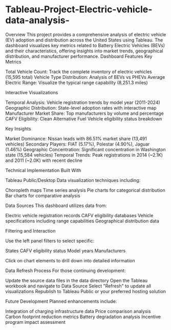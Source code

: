 # Tableau-Project-Electric-vehicle-data-analysis-

 Overview
This project provides a comprehensive analysis of electric vehicle (EV) adoption and distribution across the United States using Tableau. The dashboard visualizes key metrics related to Battery Electric Vehicles (BEVs) and their characteristics, offering insights into market trends, geographical distribution, and manufacturer performance.
 Dashboard Features
Key Metrics

Total Vehicle Count: Track the complete inventory of electric vehicles (15,595 total)
Vehicle Type Distribution: Analysis of BEVs vs PHEVs
Average Electric Range: Visualize the typical range capability (8,251.3 miles)

Interactive Visualizations

Temporal Analysis: Vehicle registration trends by model year (2011-2024)
Geographic Distribution: State-level adoption rates with interactive map
Manufacturer Market Share: Top manufacturers by volume and percentage
CAFV Eligibility: Clean Alternative Fuel Vehicle eligibility status breakdown

 Key Insights

Market Dominance: Nissan leads with 86.51% market share (13,491 vehicles)
Secondary Players: FIAT (5.17%), Polestar (4.90%), Jaguar (1.46%)
Geographic Concentration: Significant concentration in Washington state (15,584 vehicles)
Temporal Trends: Peak registrations in 2014 (~2.1K) and 2011 (~2.0K) with recent decline

 Technical Implementation
Built With

Tableau Public/Desktop
Data visualization techniques including:

Choropleth maps
Time series analysis
Pie charts for categorical distribution
Bar charts for comparative analysis



Data Sources
This dashboard utilizes data from:

Electric vehicle registration records
CAFV eligibility databases
Vehicle specifications including range capabilities
Geographical distribution data

Filtering and Interaction

Use the left panel filters to select specific:

States
CAFV eligibility status
Model years
Manufacturers


Click on chart elements to drill down into detailed information

 Data Refresh Process
For those continuing development:

Update the source data files in the data directory
Open the Tableau workbook and navigate to Data Source
Select "Refresh" to update all visualizations
Republish to Tableau Public or your preferred hosting solution

 Future Development
Planned enhancements include:

Integration of charging infrastructure data
Price comparison analysis
Carbon footprint reduction metrics
Battery degradation analysis
Incentive program impact assessment
